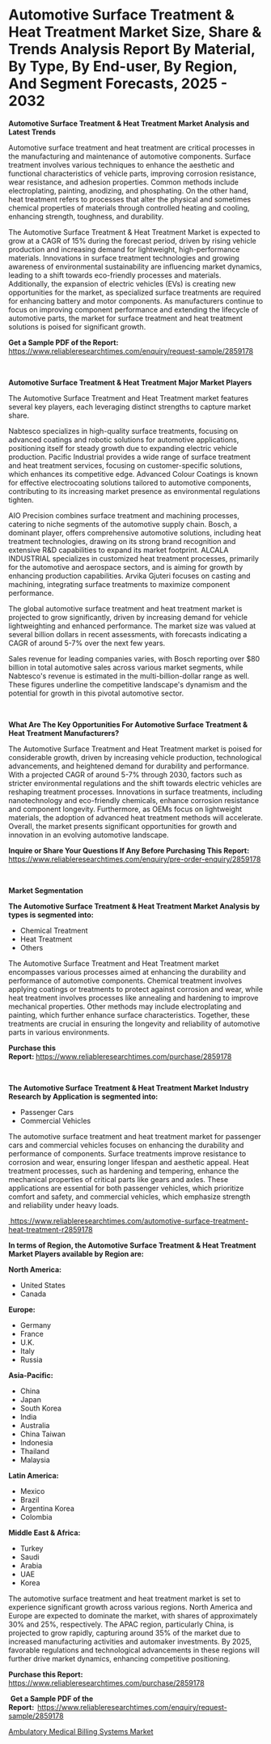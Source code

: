<p><h1>Automotive Surface Treatment & Heat Treatment Market Size, Share & Trends Analysis Report By Material, By Type, By End-user, By Region, And Segment Forecasts, 2025 - 2032</h1></p><p><strong>Automotive Surface Treatment & Heat Treatment Market Analysis and Latest Trends</strong></p>
<p><p>Automotive surface treatment and heat treatment are critical processes in the manufacturing and maintenance of automotive components. Surface treatment involves various techniques to enhance the aesthetic and functional characteristics of vehicle parts, improving corrosion resistance, wear resistance, and adhesion properties. Common methods include electroplating, painting, anodizing, and phosphating. On the other hand, heat treatment refers to processes that alter the physical and sometimes chemical properties of materials through controlled heating and cooling, enhancing strength, toughness, and durability.</p><p>The Automotive Surface Treatment & Heat Treatment Market is expected to grow at a CAGR of 15% during the forecast period, driven by rising vehicle production and increasing demand for lightweight, high-performance materials. Innovations in surface treatment technologies and growing awareness of environmental sustainability are influencing market dynamics, leading to a shift towards eco-friendly processes and materials. Additionally, the expansion of electric vehicles (EVs) is creating new opportunities for the market, as specialized surface treatments are required for enhancing battery and motor components. As manufacturers continue to focus on improving component performance and extending the lifecycle of automotive parts, the market for surface treatment and heat treatment solutions is poised for significant growth.</p></p>
<p><strong>Get a Sample PDF of the Report:&nbsp;</strong> <a href="https://www.reliableresearchtimes.com/enquiry/request-sample/2859178?utm_campaign=2583&utm_medium=2&utm_source=Github&utm_content=ia&utm_term=12032025&utm_id=automotive-surface-treatment-heat-treatment">https://www.reliableresearchtimes.com/enquiry/request-sample/2859178</a></p>
<p>&nbsp;</p>
<p><strong>Automotive Surface Treatment & Heat Treatment Major Market Players</strong></p>
<p><p>The Automotive Surface Treatment and Heat Treatment market features several key players, each leveraging distinct strengths to capture market share. </p><p>Nabtesco specializes in high-quality surface treatments, focusing on advanced coatings and robotic solutions for automotive applications, positioning itself for steady growth due to expanding electric vehicle production. Pacific Industrial provides a wide range of surface treatment and heat treatment services, focusing on customer-specific solutions, which enhances its competitive edge. Advanced Colour Coatings is known for effective electrocoating solutions tailored to automotive components, contributing to its increasing market presence as environmental regulations tighten.</p><p>AIO Precision combines surface treatment and machining processes, catering to niche segments of the automotive supply chain. Bosch, a dominant player, offers comprehensive automotive solutions, including heat treatment technologies, drawing on its strong brand recognition and extensive R&D capabilities to expand its market footprint. ALCALA INDUSTRIAL specializes in customized heat treatment processes, primarily for the automotive and aerospace sectors, and is aiming for growth by enhancing production capabilities. Arvika Gjuteri focuses on casting and machining, integrating surface treatments to maximize component performance.</p><p>The global automotive surface treatment and heat treatment market is projected to grow significantly, driven by increasing demand for vehicle lightweighting and enhanced performance. The market size was valued at several billion dollars in recent assessments, with forecasts indicating a CAGR of around 5-7% over the next few years.</p><p>Sales revenue for leading companies varies, with Bosch reporting over $80 billion in total automotive sales across various market segments, while Nabtesco's revenue is estimated in the multi-billion-dollar range as well. These figures underline the competitive landscape's dynamism and the potential for growth in this pivotal automotive sector.</p></p>
<p>&nbsp;</p>
<p><strong>What Are The Key Opportunities For Automotive Surface Treatment & Heat Treatment Manufacturers?</strong></p>
<p><p>The Automotive Surface Treatment and Heat Treatment market is poised for considerable growth, driven by increasing vehicle production, technological advancements, and heightened demand for durability and performance. With a projected CAGR of around 5-7% through 2030, factors such as stricter environmental regulations and the shift towards electric vehicles are reshaping treatment processes. Innovations in surface treatments, including nanotechnology and eco-friendly chemicals, enhance corrosion resistance and component longevity. Furthermore, as OEMs focus on lightweight materials, the adoption of advanced heat treatment methods will accelerate. Overall, the market presents significant opportunities for growth and innovation in an evolving automotive landscape.</p></p>
<p><strong>Inquire or Share Your Questions If Any Before Purchasing This Report:</strong> <a href="https://www.reliableresearchtimes.com/enquiry/pre-order-enquiry/2859178?utm_campaign=2583&utm_medium=2&utm_source=Github&utm_content=ia&utm_term=12032025&utm_id=automotive-surface-treatment-heat-treatment">https://www.reliableresearchtimes.com/enquiry/pre-order-enquiry/2859178</a></p>
<p>&nbsp;</p>
<p><strong>Market Segmentation</strong></p>
<p><strong>The Automotive Surface Treatment & Heat Treatment Market Analysis by types is segmented into:</strong></p>
<p><ul><li>Chemical Treatment</li><li>Heat Treatment</li><li>Others</li></ul></p>
<p><p>The Automotive Surface Treatment and Heat Treatment market encompasses various processes aimed at enhancing the durability and performance of automotive components. Chemical treatment involves applying coatings or treatments to protect against corrosion and wear, while heat treatment involves processes like annealing and hardening to improve mechanical properties. Other methods may include electroplating and painting, which further enhance surface characteristics. Together, these treatments are crucial in ensuring the longevity and reliability of automotive parts in various environments.</p></p>
<p><strong>Purchase this Report:&nbsp;</strong><a href="https://www.reliableresearchtimes.com/purchase/2859178?utm_campaign=2583&utm_medium=2&utm_source=Github&utm_content=ia&utm_term=12032025&utm_id=automotive-surface-treatment-heat-treatment">https://www.reliableresearchtimes.com/purchase/2859178</a></p>
<p>&nbsp;</p>
<p><strong>The Automotive Surface Treatment & Heat Treatment Market Industry Research by Application is segmented into:</strong></p>
<p><ul><li>Passenger Cars</li><li>Commercial Vehicles</li></ul></p>
<p><p>The automotive surface treatment and heat treatment market for passenger cars and commercial vehicles focuses on enhancing the durability and performance of components. Surface treatments improve resistance to corrosion and wear, ensuring longer lifespan and aesthetic appeal. Heat treatment processes, such as hardening and tempering, enhance the mechanical properties of critical parts like gears and axles. These applications are essential for both passenger vehicles, which prioritize comfort and safety, and commercial vehicles, which emphasize strength and reliability under heavy loads.</p></p>
<p><a href="https://www.reliableresearchtimes.com/automotive-surface-treatment-heat-treatment-r2859178?utm_campaign=2583&utm_medium=2&utm_source=Github&utm_content=ia&utm_term=12032025&utm_id=automotive-surface-treatment-heat-treatment">&nbsp;https://www.reliableresearchtimes.com/automotive-surface-treatment-heat-treatment-r2859178</a></p>
<p><strong>In terms of Region, the Automotive Surface Treatment & Heat Treatment Market Players available by Region are:</strong></p>
<p>
    <p> <strong> North America: </strong>
        <ul>
            <li>United States</li>
            <li>Canada</li>
        </ul>
        </p> 
    <p> <strong> Europe: </strong>
        <ul>
            <li>Germany</li>
            <li>France</li>
            <li>U.K.</li>
            <li>Italy</li>
            <li>Russia</li>
        </ul>
        </p> 
    <p> <strong> Asia-Pacific: </strong>
        <ul>
            <li>China</li>
            <li>Japan</li>
            <li>South Korea</li>
            <li>India</li>
            <li>Australia</li>
            <li>China Taiwan</li>
            <li>Indonesia</li>
            <li>Thailand</li>
            <li>Malaysia</li>
        </ul>
        </p> 
    <p> <strong> Latin America: </strong>
        <ul>
            <li>Mexico</li>
            <li>Brazil</li>
            <li>Argentina Korea</li>
            <li>Colombia</li>
        </ul>
        </p> 
    <p> <strong> Middle East & Africa: </strong>
        <ul>
            <li>Turkey</li>
            <li>Saudi</li>
            <li>Arabia</li>
            <li>UAE</li>
            <li>Korea</li>
        </ul>
    </p>
    </p>
<p><p>The automotive surface treatment and heat treatment market is set to experience significant growth across various regions. North America and Europe are expected to dominate the market, with shares of approximately 30% and 25%, respectively. The APAC region, particularly China, is projected to grow rapidly, capturing around 35% of the market due to increased manufacturing activities and automaker investments. By 2025, favorable regulations and technological advancements in these regions will further drive market dynamics, enhancing competitive positioning.</p></p>
<p><strong>Purchase this Report: </strong><a href="https://www.reliableresearchtimes.com/purchase/2859178?utm_campaign=2583&utm_medium=2&utm_source=Github&utm_content=ia&utm_term=12032025&utm_id=automotive-surface-treatment-heat-treatment">https://www.reliableresearchtimes.com/purchase/2859178</a></p>
<p>&nbsp;<strong>Get a Sample PDF of the Report:&nbsp;&nbsp;</strong><a href="https://www.reliableresearchtimes.com/enquiry/request-sample/2859178?utm_campaign=2583&utm_medium=2&utm_source=Github&utm_content=ia&utm_term=12032025&utm_id=automotive-surface-treatment-heat-treatment">https://www.reliableresearchtimes.com/enquiry/request-sample/2859178</a></p>
<p><strong></strong></p>
<p><p><a href="https://github.com/WashimHussain441/Market-Research-Report-List-1/blob/main/ambulatory-medical-billing-systems-market.md?utm_campaign=2583&utm_medium=2&utm_source=Github&utm_content=ia&utm_term=12032025&utm_id=automotive-surface-treatment-heat-treatment">Ambulatory Medical Billing Systems Market</a></p></p>